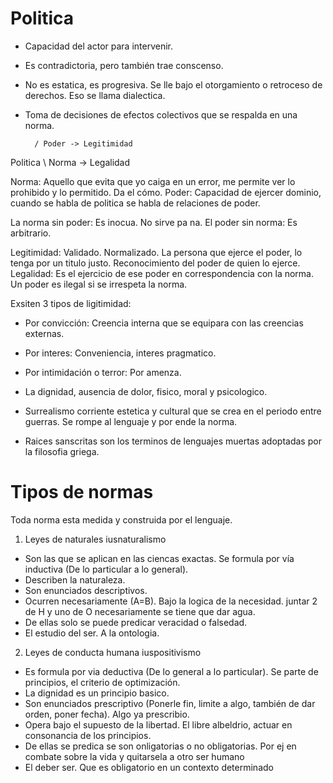 # Politica

- Capacidad del actor para intervenir.
- Es contradictoria, pero también trae conscenso.
- No es estatica, es progresiva. Se lle bajo el otorgamiento o retroceso de derechos. Eso se llama dialectica.
- Toma de decisiones de efectos colectivos que se respalda en una norma.

        
        / Poder -> Legitimidad
Politica
        \ Norma -> Legalidad

Norma: Aquello que evita que yo caiga en un error, me permite ver lo prohibido y lo permitido. Da el cómo.
Poder: Capacidad de ejercer dominio, cuando se habla de politica se habla de relaciones de poder.

La norma sin poder: Es inocua. No sirve pa na.
El poder sin norma: Es arbitrario.

Legitimidad: Validado. Normalizado. La persona que ejerce el poder, lo tenga por un titulo justo. Reconocimiento del poder de quien lo ejerce.
Legalidad: Es el ejercicio de ese poder en correspondencia con la norma. Un poder es ilegal si se irrespeta la norma.


Exsiten 3 tipos de ligitimidad:
- Por convicción: Creencia interna que se equipara con las creencias externas.
- Por interes: Conveniencia, interes pragmatico.
- Por intimidación o terror: Por amenza.

- La dignidad, ausencia de dolor, fisico, moral y psicologico.
- Surrealismo corriente estetica y cultural que se crea en el periodo entre guerras. Se rompe al lenguaje y por ende la norma.
- Raices sanscritas son los terminos de lenguajes muertas adoptadas por la filosofia griega.

# Tipos de normas

Toda norma esta medida y construida por el lenguaje.

1. Leyes de naturales iusnaturalismo
- Son las que se aplican en las ciencas exactas. Se formula por vía inductiva (De lo particular a lo general).
- Describen la naturaleza.
- Son enunciados descriptivos.
- Ocurren necesariamente (A=B). Bajo la logica de la necesidad. juntar 2 de H y uno de O necesariamente se tiene que dar agua.
- De ellas solo se puede predicar veracidad o falsedad.
- El estudio del ser. A la ontologia. 

2. Leyes de conducta humana iuspositivismo
- Es formula por via deductiva (De lo general a lo particular). Se parte de principios, el criterio de optimización. 
- La dignidad es un principio basico.
- Son enunciados prescriptivo (Ponerle fin, limite a algo, también de dar orden, poner fecha). Algo ya prescribio.
- Opera bajo el supuesto de la libertad. El libre albeldrio, actuar en consonancia de los principios.
- De ellas se predica se son onligatorias o no obligatorias. Por ej en combate sobre la vida y quitarsela a otro ser humano
- El deber ser. Que es obligatorio en un contexto determinado 
